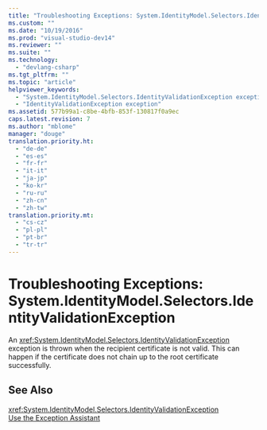 ```yaml
---
title: "Troubleshooting Exceptions: System.IdentityModel.Selectors.IdentityValidationException | Microsoft Docs"
ms.custom: ""
ms.date: "10/19/2016"
ms.prod: "visual-studio-dev14"
ms.reviewer: ""
ms.suite: ""
ms.technology: 
  - "devlang-csharp"
ms.tgt_pltfrm: ""
ms.topic: "article"
helpviewer_keywords: 
  - "System.IdentityModel.Selectors.IdentityValidationException exception"
  - "IdentityValidationException exception"
ms.assetid: 577b99a1-c8be-4bfb-853f-130817f0a9ec
caps.latest.revision: 7
ms.author: "mblome"
manager: "douge"
translation.priority.ht: 
  - "de-de"
  - "es-es"
  - "fr-fr"
  - "it-it"
  - "ja-jp"
  - "ko-kr"
  - "ru-ru"
  - "zh-cn"
  - "zh-tw"
translation.priority.mt: 
  - "cs-cz"
  - "pl-pl"
  - "pt-br"
  - "tr-tr"
---
```

# Troubleshooting Exceptions: System.IdentityModel.Selectors.IdentityValidationException
An <xref:System.IdentityModel.Selectors.IdentityValidationException> exception is thrown when the recipient certificate is not valid. This can happen if the certificate does not chain up to the root certificate successfully.  
  
## See Also  
 <xref:System.IdentityModel.Selectors.IdentityValidationException>   
 [Use the Exception Assistant](../Topic/How%20to:%20Use%20the%20Exception%20Assistant.md)